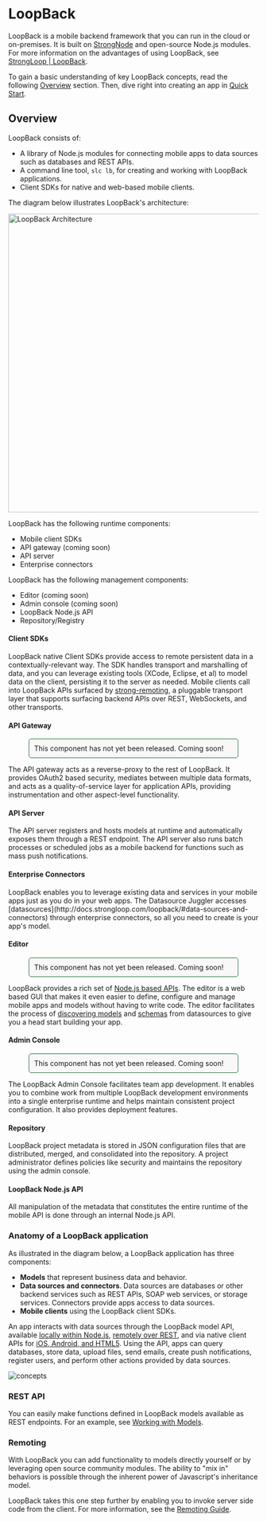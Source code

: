 <h1> LoopBack</h1>

LoopBack is a mobile backend framework that you can run in the cloud or on-premises.
It is built on [StrongNode](http://strongloop.com/strongloop-suite/strongnode/) and open-source Node.js modules. For more information on the advantages of using LoopBack, see [StrongLoop | LoopBack](http://strongloop.com/strongloop-suite/loopback/).

To gain a basic understanding of key LoopBack concepts, read the following [Overview](#overview) section.  Then, dive right into creating an app in [Quick Start](#quick-start).

## Overview

LoopBack consists of:

* A library of Node.js modules for connecting mobile apps to data sources such as databases and REST APIs.
* A command line tool, `slc lb`, for creating and working with LoopBack applications.
* Client SDKs for native and web-based mobile clients.

The diagram below illustrates LoopBack's architecture:

<img src="/loopback/assets/loopback_ov.png" alt="LoopBack Architecture" width="600">

LoopBack has the following runtime components:

- Mobile client SDKs
- API gateway (coming soon)
- API server
- Enterprise connectors

LoopBack has the following management components:

- Editor (coming soon)
- Admin console (coming soon)
- LoopBack Node.js API
- Repository/Registry

<h4> Client SDKs </h4>

LoopBack native Client SDKs provide access to remote
persistent data in a contextually-relevant way. The SDK handles transport and marshalling of data, 
and you can leverage existing tools (XCode, Eclipse, et al) to model data on the client,
persisting it to the server as needed.
Mobile clients call into LoopBack APIs surfaced by [strong-remoting](/strong-remoting), a pluggable transport
layer that supports surfacing backend APIs over REST, WebSockets, and other transports.

<h4> API Gateway </h4>

<div style="width: 400px; border-radius: 5px; border: 1px solid #196831; margin-left:auto; margin-right: auto; padding: 10px; background-color: #F8F8F8;">
This component has not yet been released.  Coming soon!
</div>

The  API gateway acts as a reverse-proxy to the rest of LoopBack.  It provides OAuth2 based security, mediates between
multiple data formats, and acts as a quality-of-service layer for application APIs, providing instrumentation and other aspect-level functionality.  <!-- what does "aspect level" mean -->

<h4>  API Server </h4>
The API server registers and hosts models at runtime and automatically exposes them through a REST endpoint.
The API server also runs batch processes or scheduled jobs as a
mobile backend for functions such as mass push notifications.

<h4> Enterprise Connectors </h4>
LoopBack enables you to leverage existing data and services 
in your mobile apps just as you do in your web apps.  The Datasource Juggler
accesses [datasources](http://docs.strongloop.com/loopback/#data-sources-and-connectors) through enterprise connectors, so all you need to create is your app's model.

<h4> Editor </h4>

<div style="width: 400px; border-radius: 5px; border: 1px solid #196831; margin-left:auto; margin-right: auto; padding: 10px; background-color: #F8F8F8;">
This component has not yet been released.  Coming soon!
</div>

LoopBack provides a rich set of [Node.js based APIs](http://docs.strongloop.com/loopback/#nodejs-api).
The editor is a web based GUI that makes it even easier to define,
configure and manage mobile apps and models without having to
write code.  The editor facilitates the process of
[discovering models](http://docs.strongloop.com/loopback/#datasourcediscovermodeldefinitionsusername-fn) and [schemas](http://docs.strongloop.com/loopback/#datasourcediscoverschemaowner-name-fn)
from datasources to give you a head start building your app.

<h4> Admin Console </h4>

<div style="width: 400px; border-radius: 5px; border: 1px solid #196831; margin-left:auto; margin-right: auto; padding: 10px; background-color: #F8F8F8;">
This component has not yet been released.  Coming soon!
</div>

The LoopBack Admin Console facilitates team app development. 
It enables you to combine work from multiple LoopBack
development environments into a single enterprise runtime and 
helps maintain consistent project configuration. It also provides deployment features.

<h4> Repository </h4>
LoopBack project metadata is stored in JSON configuration files that are distributed, merged, and
consolidated into the repository.  
A project administrator defines policies like security and maintains the repository using the admin
console.

<h4> LoopBack Node.js API </h4>
All manipulation of the metadata that constitutes the entire runtime
of the mobile API is done through an internal Node.js API.  

### Anatomy of a LoopBack application

As illustrated in the diagram below, a LoopBack application has three components:

+ **Models** that represent business data and behavior.
+ **Data sources and connectors**.  Data sources are databases or other backend services such as REST APIs, SOAP web services, or storage services.   Connectors provide apps access to data sources. 
+ **Mobile clients** using the LoopBack client SDKs.

An app interacts with data sources through the LoopBack model API, available
[locally within Node.js](#model), [remotely over REST](#rest-api), and via native client
APIs for [iOS, Android, and HTML5](#mobile-clients).  Using the API, apps can query databases, store data, upload files, send emails, create push notifications, register users, and perform other actions provided by data sources.

![concepts](assets/loopback-concepts.png "LoopBack Concepts")

<h3>REST API</h3>

You can easily make functions defined in LoopBack models available as REST endpoints. 
For an example, see [Working with Models](#working-with-models).

<h3> Remoting</h3>

With LoopBack you can add functionality to models directly yourself or by leveraging open source
community modules.  The ability to "mix in" behaviors is possible through the inherent power of Javascript's inheritance model.

LoopBack takes this one step further by enabling you to invoke server side code from the client.
For more information, see the [Remoting Guide](/strong-remoting).
